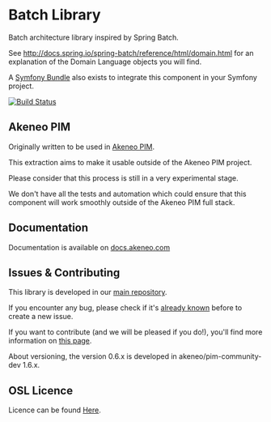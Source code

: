 Batch Library
=============

Batch architecture library inspired by Spring Batch.

See http://docs.spring.io/spring-batch/reference/html/domain.html for an explanation of the Domain Language objects you will find.

A [Symfony Bundle](https://github.com/akeneo/BatchBundle) also exists to integrate this component in your Symfony project.

[![Build Status](https://api.travis-ci.org/akeneo/batch.png?branch=master)](https://travis-ci.org/akeneo/batch)

Akeneo PIM
----------

Originally written to be used in [Akeneo PIM](https://www.akeneo.com/).

This extraction aims to make it usable outside of the Akeneo PIM project.

Please consider that this process is still in a very experimental stage.

We don't have all the tests and automation which could ensure that this component will work smoothly outside of the Akeneo PIM full stack.

Documentation
-------------

Documentation is available on [docs.akeneo.com](http://docs.akeneo.com)

Issues & Contributing
---------------------

This library is developed in our [main repository](https://github.com/akeneo/pim-community-dev).

If you encounter any bug, please check if it's [already known](https://github.com/akeneo/pim-community-dev/issues) before to create a new issue.

If you want to contribute (and we will be pleased if you do!), you'll find more information on [this page](http://docs.akeneo.com/latest/contributing/index.html).

About versioning, the version 0.6.x is developed in akeneo/pim-community-dev 1.6.x.

OSL Licence
-----------

Licence can be found [Here](https://github.com/akeneo/pim-community-dev/blob/master/LICENCE.txt).
